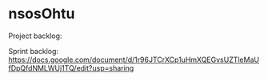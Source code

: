 # nsosOhtu

Project backlog:

Sprint backlog: https://docs.google.com/document/d/1r96JTCrXCp1uHmXQEGvsUZTleMaUfDpQfdNMLWUj1TQ/edit?usp=sharing